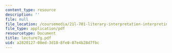 ```yaml
---
content_type: resource
description: ''
file: null
file_location: /coursemedia/21l-701-literary-interpretation-interpreting-poetry-fall-2003/a282012708ed3d188fe007e4b28d7fbc_lecture7g.pdf
file_type: application/pdf
resourcetype: Document
title: lecture7g.pdf
uid: a2820127-08ed-3d18-8fe0-07e4b28d7fbc
---
```


